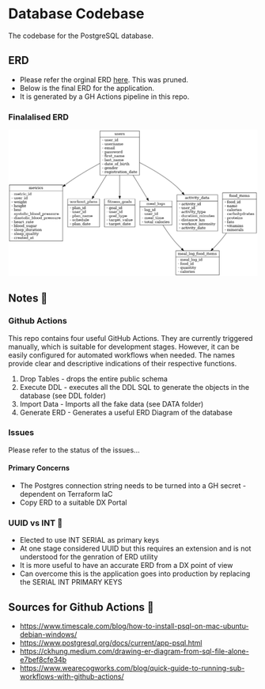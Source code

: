 # Database Codebase

The codebase for the PostgreSQL database.

## ERD

- Please refer the orginal ERD [here](/img/erd-1.png).  This was pruned. 
- Below is the final ERD for the application.
- It is generated by a GH Actions pipeline in this repo.

### Finalalised ERD

![ERD](/img/erd.png)

## Notes 📖

### Github Actions

This repo contains four useful GitHub Actions. They are currently triggered manually, which is suitable for development stages. However, it can be easily configured for automated workflows when needed.  The names provide clear and descriptive indications of their respective functions.

1. Drop Tables - drops the entire public schema
2. Execute DDL - executes all the DDL SQL to generate the objects in the database (see DDL folder)
3. Import Data - Imports all the fake data (see DATA folder)
4. Generate ERD - Generates a useful ERD Diagram of the database

### Issues

Please refer to the status of the issues...

#### Primary Concerns

- The Postgres connection string needs to be turned into a GH secret - dependent on Terraform IaC
- Copy ERD to a suitable DX Portal

### UUID vs INT 🔑

- Elected to use INT SERIAL as primary keys
- At one stage considered UUID but this requires an extension and is not understood for the genration of ERD utility
- It is more useful to have an accurate ERD from a DX point of view
- Can overcome this is the application goes into production by replacing the SERIAL INT PRIMARY KEYS

## Sources for Github Actions 📖

- https://www.timescale.com/blog/how-to-install-psql-on-mac-ubuntu-debian-windows/
- https://www.postgresql.org/docs/current/app-psql.html
- https://ckhung.medium.com/drawing-er-diagram-from-sql-file-alone-e7bef8cfe34b
- https://www.wearecogworks.com/blog/quick-guide-to-running-sub-workflows-with-github-actions/
